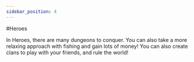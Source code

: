 ```yaml
---
sidebar_position: 4
---
```


#Heroes

In Heroes, there are many dungeons to conquer. You can also take a more relaxing approach with fishing and gain lots of money! You can also create clans to play with your friends, and rule the world!

